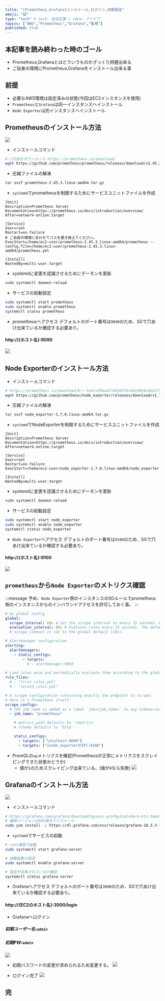 ```yaml
---
title: "[Prometheus,Grafana]インストール,ログイン,初期設定"
emoji: "😺"
type: "tech" # tech: 技術記事 / idea: アイデア
topics: ["AWS","Prometheus","Grafana","監視"]
published: true
---
```


## 本記事を読み終わった時のゴール
- Prometheus,Grafanaとはどういうものかざっくり把握出来る
- ご自身の環境にPrometheus,Grafanaをインストール出来る事

## 前提
- 必要なAWS環境は設定済みの状態(今回はEC2インスタンスを使用)
- `Prometheus`と`Grafana`は同一インスタンスへインストール
- `Node Exporter`は別インスタンスへインストール
&nbsp;

## Prometheusのインストール方法
![](/images/prometheus_grafana/prometheus_logo.png)

- インストールコマンド
```bash
# LTS版をダウンロード https://prometheus.io/download/
wget https://github.com/prometheus/prometheus/releases/download/v2.45.3/prometheus-2.45.3.linux-amd64.tar.gz
```

- 圧縮ファイルの解凍
```bash
tar xvzf prometheus-2.45.3.linux-amd64.tar.gz
```

- `systemd`でprometheusを制御するためにサービスユニットファイルを作成
```bash:/etc/systemd/system/prometheus.service
[Unit]
Description=Prometheus Server
Documentation=https://prometheus.io/docs/introduction/overview/
After=network-online.target

[Service]
User=root
Restart=on-failure
# ご自身の環境に合わせてパスを書き換えてください。
ExecStart=/home/ec2-user/prometheus-2.45.3.linux-amd64/prometheus --config.file=/home/ec2-user/prometheus-2.45.3.linux-amd64/prometheus.yml

[Install]
WantedBy=multi-user.target

```

- systemdに変更を認識させるためにデーモンを更新
```bash
sudo systemctl daemon-reload
```

- サービスの起動設定
```bash
sudo systemctl start prometheus
sudo systemctl enable prometheus
systemctl status prometheus
```

-  prometheusへアクセス
デフォルトのポート番号は`9090`のため、SGで穴あけ出来ているか確認する必要あり。
#### http://{ホスト名}:9090
![](/images/prometheus_grafana/prometheus_login.png)
&nbsp;

## Node Exporterのインストール方法
- インストールコマンド
```bash
# https://prometheus.io/download/#:~:text=556adf78030370c461d059c8b4375e4296472a3af6036d217c979f68bcd5cb4e-,node_exporter,-Exporter%20for%20machine
wget https://github.com/prometheus/node_exporter/releases/download/v1.7.0/node_exporter-1.7.0.linux-amd64.tar.gz
```

- 圧縮ファイルの解凍
```bash
tar xvzf node_exporter-1.7.0.linux-amd64.tar.gz
```

- `systemd`でNodeExporterを制御するためにサービスユニットファイルを作成
```bash:/etc/systemd/system/node_exporter.service
[Unit]
Description=Prometheus Server
Documentation=https://prometheus.io/docs/introduction/overview/
After=network-online.target

[Service]
User=root
Restart=on-failure
ExecStart=/home/ec2-user/node_exporter-1.7.0.linux-amd64/node_exporter

[Install]
WantedBy=multi-user.target
```
- systemdに変更を認識させるためにデーモンを更新
```bash
sudo systemctl daemon-reload
```

- サービスの起動設定
```bash
sudo systemctl start node_exporter
sudo systemctl enable node_exporter
systemctl status node_exporter
```

-  `Node Exporter`へアクセス
デフォルトのポート番号は`9100`のため、SGで穴あけ出来ているか確認する必要あり。
#### http://{ホスト名}:9100
![](/images/prometheus_grafana/node_exporter_login.png)

##  `prometheus`から`Node Exporter`のメトリクス確認
:::message
予め、`Node Exporter`側のインスタンスのSGルールでprometheus側のインスタンスからのインバウンドアクセスを許可しておく事。
:::

```bash:/home/ec2-user/prometheus-2.45.3.linux-amd64/prometheus.yml
# my global config
global:
  scrape_interval: 60s # Set the scrape interval to every 15 seconds. Default is every 1 minute.
  evaluation_interval: 60s # Evaluate rules every 15 seconds. The default is every 1 minute.
  # scrape_timeout is set to the global default (10s).

# Alertmanager configuration
alerting:
  alertmanagers:
    - static_configs:
        - targets:
          # - alertmanager:9093

# Load rules once and periodically evaluate them according to the global 'evaluation_interval'.
rule_files:
  # - "first_rules.yml"
  # - "second_rules.yml"

# A scrape configuration containing exactly one endpoint to scrape:
# Here it's Prometheus itself.
scrape_configs:
  # The job name is added as a label `job=<job_name>` to any timeseries scraped from this config.
  - job_name: "prometheus"

    # metrics_path defaults to '/metrics'
    # scheme defaults to 'http'.

    static_configs:
      - targets: ["localhost:9090"]
      - targets: ["{node_exporterのIP}:9100"]
```

- PromQLの`up`メトリクスを確認(Prometheusが正常にメトリクスをスクレイピングできた状態かどうか)
  - 値が`1`のためスクレイピング出来ている。(値が`0`なら失敗)
![](/images/prometheus_grafana/up.png)


## Grafanaのインストール方法
![](/images/prometheus_grafana/grafana-logo.png) 
- インストールコマンド
```bash
# https://grafana.com/grafana/download?pg=oss-graf&plcmt=hero-btn-1&edition=oss
# 最新バージョンのOSS版をインストール
sudo yum install -y https://dl.grafana.com/oss/release/grafana-10.3.3-1.x86_64.rpm
```

- `systemd`でサービスの起動
```bash
# root権限で起動
sudo systemctl start grafana-server

# 自動起動の設定
sudo systemctl enable grafana-server

# 設定が反映されているか確認
systemctl status grafana-server
```
- Grafanaへアクセス
デフォルトのポート番号は`3000`のため、SGで穴あけ出来ているか確認する必要あり。

#### http://{EC2のホスト名}:3000/login

- Grafanaへログイン
##### 初期ユーザー名:`admin`
##### 初期PW:`admin`
![](/images/prometheus_grafana/login_grafana.png)

- 初期パスワードの変更が求められるため変更する。
![](/images/prometheus_grafana/grafana_pw_change.png)

- ログイン完了
![](/images/prometheus_grafana/grafana_login.png)

## 完